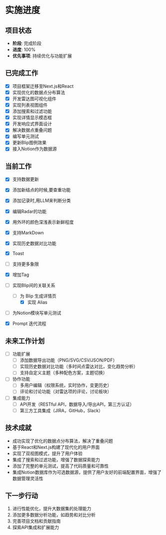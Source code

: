 # 实施进度

## 项目状态
- **阶段**: 完成阶段
- **进度**: 100%
- **优先事项**: 持续优化与功能扩展

## 已完成工作
- [x] 项目框架迁移至Next.js和React
- [x] 实现优化的数据点分布算法
- [x] 开发雷达图可视化组件
- [x] 实现列表视图组件
- [x] 添加搜索和过滤功能
- [x] 实现详情显示模态框
- [x] 开发响应式界面设计
- [x] 解决数据点重叠问题
- [x] 编写单元测试
- [x] 更新Blip图例效果
- [x] 接入Notion作为数据源

## 当前工作
- [x] 支持数据更新
- [x] 添加新结点的时候,要查重功能
- [x] 添加记录时,用LLM来判断分类
- [x] 编辑Radar的功能
- [x] 用外环的颜色深浅表示新鲜程度
- [x] 支持MarkDown
- [x] 实现历史数据对比功能
- [x] Toast
- [ ] 支持更多象限
- [x] 增加Tag
- [ ] 实现Blip间的关联关系
    - [ ] 为 Blip  生成详情页
        - [x] 实现 Alias
- [ ] 为Notion模块写单元测试
- [x] Prompt 迭代流程


## 未来工作计划
- [ ] 功能扩展
  - [ ] 添加数据导出功能（PNG/SVG/CSV/JSON/PDF）
  - [ ] 实现历史数据对比功能（多时间点雷达对比，变化趋势分析）
  - [ ] 支持自定义主题（多种配色方案，主题切换）
- [ ] 协作功能
  - [ ] 多用户编辑（权限系统，实时协作，变更历史）
  - [ ] 评论和讨论功能（对雷达项的评论，讨论板块）
- [ ] 集成能力
  - [ ] API开发（RESTful API，数据导入/导出API，第三方认证）
  - [ ] 第三方工具集成（JIRA，GitHub，Slack）

## 技术成就
- 成功实现了优化的数据点分布算法，解决了重叠问题
- 基于React和Next.js构建了现代化的用户界面
- 实现了双视图模式，提升了用户体验
- 集成了搜索和过滤功能，增强了数据探索能力
- 添加了完整的单元测试，提高了代码质量和可靠性
- 集成Notion数据库作为可选数据源，提供了用户友好的前端配置界面，增强了数据管理灵活性

## 下一步行动
1. 进行性能优化，提升大数据集的处理能力
2. 添加更多数据分析功能，如趋势和对比分析
3. 完善项目文档和贡献指南
4. 探索API集成和扩展能力 